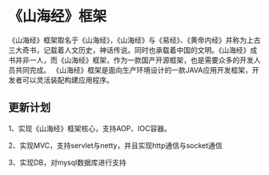 # 《山海经》框架
《山海经》框架取名于《山海经》，《山海经》与《易经》、《黄帝内经》并称为上古三大奇书，记载着人文历史，神话传说。同时也承载着中国的文明。《山海经》成书并非一人，而《山海经》框架，作为一款国产开源框架，也是需要众多的开发人员共同完成。
《山海经》框架是面向生产环境设计的一款JAVA应用开发框架，开发者可以灵活装配构建应用程序。
## 更新计划
1、实现《山海经》框架核心，支持AOP、IOC容器。

2、实现MVC，支持servlet与netty，并且实现http通信与socket通信

3、实现DB，对mysql数据库进行支持

